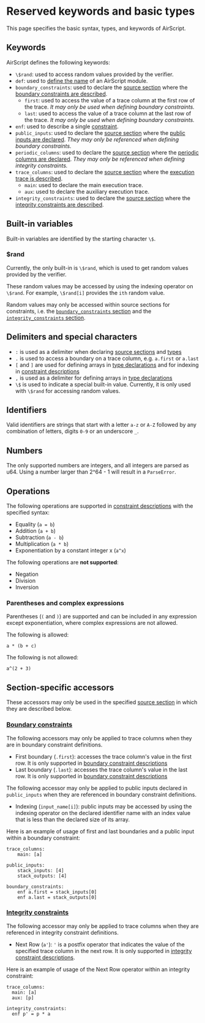 # Reserved keywords and basic types

This page specifies the basic syntax, types, and keywords of AirScript.

## Keywords

AirScript defines the following keywords:

- `\$rand`: used to access random values provided by the verifier.
- `def`: used to [define the name](./structure.md) of an AirScript module.
- `boundary_constraints`: used to declare the [source section](./structure.md#source-sections) where the [boundary constraints are described](./constraints.md#boundary_constraints).
  - `first`: used to access the value of a trace column at the first row of the trace. _It may only be used when defining boundary constraints._
  - `last`: used to access the value of a trace column at the last row of the trace. _It may only be used when defining boundary constraints._
- `enf`: used to describe a single [constraint](./constraints.md).
- `public_inputs`: used to declare the [source section](./structure.md#source-sections) where the [public inputs are declared](./declarations.md). _They may only be referenced when defining boundary constraints._
- `periodic_columns`: used to declare the [source section](./structure.md#source-sections) where the [periodic columns are declared](./declarations.md). _They may only be referenced when defining integrity constraints._
- `trace_columns`: used to declare the [source section](./structure.md#source-sections) where the [execution trace is described](./declarations.md).
  - `main`: used to declare the main execution trace.
  - `aux`: used to declare the auxiliary execution trace.
- `integrity_constraints`: used to declare the [source section](./structure.md#source-sections) where the [integrity constraints are described](./constraints.md#integrity_constraints).

## Built-in variables

Built-in variables are identified by the starting character `\$`.

### \$rand

Currently, the only built-in is `\$rand`, which is used to get random values provided by the verifier.

These random values may be accessed by using the indexing operator on `\$rand`. For example, `\$rand[i]` provides the `ith` random value.

Random values may only be accessed within source sections for constraints, i.e. the [`boundary_constraints` section](./constraints.md#boundary-constraints-boundary_constraints) and the [`integrity_constraints` section](./constraints.md#integrity-constraints-integrity_constraints).

## Delimiters and special characters

- `:` is used as a delimiter when declaring [source sections](./structure.md#source-sections) and [types](./declarations.md)
- `.` is used to access a boundary on a trace column, e.g. `a.first` or `a.last`
- `[` and `]` are used for defining arrays in [type declarations](./declarations.md) and for indexing in [constraint descriptions](./constraints.md)
- `,` is used as a delimiter for defining arrays in [type declarations](./declarations.md)
- `\$` is used to indicate a special built-in value. Currently, it is only used with `\$rand` for accessing random values.

## Identifiers

Valid identifiers are strings that start with a letter `a-z` or `A-Z` followed by any combination of letters, digits `0-9` or an underscore `_`.

## Numbers

The only supported numbers are integers, and all integers are parsed as u64. Using a number larger than 2^64 - 1 will result in a `ParseError`.

## Operations

The following operations are supported in [constraint descriptions](./constraints.md) with the specified syntax:

- Equality (`a = b`)
- Addition (`a + b`)
- Subtraction (`a - b`)
- Multiplication (`a * b`)
- Exponentiation by a constant integer x (`a^x`)

The following operations are **not supported**:

- Negation
- Division
- Inversion

### Parentheses and complex expressions

Parentheses (`(` and `)`) are supported and can be included in any expression except exponentiation, where complex expressions are not allowed.

The following is allowed:

```
a * (b + c)
```

The following is not allowed:

```
a^(2 + 3)
```

## Section-specific accessors

These accessors may only be used in the specified [source section](./structure.md) in which they are described below.

### [Boundary constraints](./constraints.md#boundary_constraints)

The following accessors may only be applied to trace columns when they are in boundary constraint definitions.

- First boundary (`.first`): accesses the trace column's value in the first row. It is only supported in [boundary constraint descriptions](./constraints.md#boundary_constraints)
- Last boundary (`.last`): accesses the trace column's value in the last row. It is only supported in [boundary constraint descriptions](./constraints.md#boundary_constraints)

The following accessor may only be applied to public inputs declared in `public_inputs` when they are referenced in boundary constraint definitions.

- Indexing (`input_name[i]`): public inputs may be accessed by using the indexing operator on the declared identifier name with an index value that is less than the declared size of its array.

Here is an example of usage of first and last boundaries and a public input within a boundary constraint:

```
trace_columns:
    main: [a]

public_inputs:
    stack_inputs: [4]
    stack_outputs: [4]

boundary_constraints:
    enf a.first = stack_inputs[0]
    enf a.last = stack_outputs[0]
```

### [Integrity constraints](./constraints.md#integrity_constraints)

The following accessor may only be applied to trace columns when they are referenced in integrity constraint definitions.

- Next Row (`a'`): `'` is a postfix operator that indicates the value of the specified trace column in the next row. It is only supported in [integrity constraint descriptions](./constraints.md#integrity_constraints).

Here is an example of usage of the Next Row operator within an integrity constraint:

```
trace_columns:
  main: [a]
  aux: [p]

integrity_constraints:
  enf p' = p * a
```
